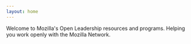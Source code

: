 ```yaml
---
layout: home
---
```


Welcome to Mozilla's Open Leadership resources and programs. Helping you work openly with the Mozilla Network.